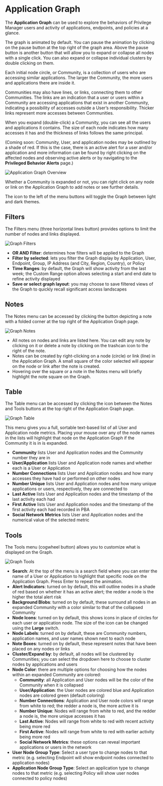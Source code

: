 [title]: # (Application Graph)
[tags]: # (Privilege Manager,Privileged Behavior Analytics,PBA,Operations,Application Graph)
[priority]: # (4520)

# Application Graph

The **Application Graph** can be used to explore the behaviors of Privilege Manager users and activity of applications, endpoints, and policies at a glance.

The graph is animated by default. You can pause the animation by clicking on the pause button at the top right of the graph area. Above the pause button is another button that will allow you to expand or collapse all nodes with a single click. You can also expand or collapse individual clusters by double clicking on them.

Each initial node circle, or Community, is a collection of users who are accessing similar applications. The larger the Community, the more users and applications there are inside it.

Communities may also have lines, or links, connecting them to other Communities. The links are an indication that a user or users within a Community are accessing applications that exist in another Community, indicating a possibility of accesses outside a User’s responsibility. Thicker links represent more accesses between Communities.

When you expand (double-click) a Community, you can see all the users and applications it contains. The size of each node indicates how many accesses it has and the thickness of links follows the same principal.

(Coming soon: Community, User, and application nodes may be outlined by a shade of red. If this is the case, there is an active alert for a user and/or application and more information can be found by right clicking on the affected nodes and observing active alerts or by navigating to the **Privileged Behavior Alerts** page.)

![Application Graph Overview](images/app-graph.png "Application Graph Overview")

Whether a Community is expanded or not, you can right click on any node or link on the Application Graph to add notes or see further details.

The icon to the left of the menu buttons will toggle the Graph between light and dark themes.

## Filters

The Filters menu (three horizontal lines button) provides options to limit the number of nodes and links displayed.

![Graph Filters](images/app-graph-filters.jpg "Graph Filters")

* **OR AND Filter**: determines how filters will be applied to the Graph
* **Filter by selected**: lets you filter the Graph display by Application, User, Endpoint, Group, IP Address (and City, Region, Country), or Policy
* **Time Ranges**: by default, the Graph will show activity from the last week; the Custom Range option allows selecting a start and end date to refine activity displayed
* **Save or select graph layout**: you may choose to save filtered views of the Graph to quickly recall significant access landscapes

## Notes

The Notes menu can be accessed by clicking the button depicting a note with a folded corner at the top right of the Application Graph page.

![Graph Notes](images/app-graph-notes.png "Graph Notes")

* All notes on nodes and links are listed here. You can edit any note by clicking on it or delete a note by clicking on the trashcan icon to the right of the note.
* Notes can be created by right-clicking on a node (circle) or link (line) in the Application Graph. A small square of the color selected will appear on the node or link after the note is created.
* Hovering over the square or a note in the Notes menu will briefly highlight the note square on the Graph.

## Table

The Table menu can be accessed by clicking the icon between the Notes and Tools buttons at the top right of the Application Graph page.

![Graph Table](images/app-graph-table.png "Graph Table")

This menu gives you a full, sortable text-based list of all User and Application node metrics. Placing your mouse over any of the node names in the lists will highlight that node on the Application Graph if the Community it is in is expanded.

* **Community** lists User and Application nodes and the Community number they are in
* **User/Application** lists User and Application node names and whether each is a User or Application
* **Number Connections** lists User and Application nodes and how many accesses they have had or performed on other nodes
* **Number Unique** lists User and Application nodes and how many unique applications or users, respectively, they are connected to
* **Last Active** lists User and Application nodes and the timestamp of the last activity each had
* **First Active** lists User and Application nodes and the timestamp of the first activity each had recorded in PBA
* **Social Network Metrics** lists User and Application nodes and the numerical value of the selected metric

## Tools

The Tools menu (cogwheel button) allows you to customize what is displayed on the Graph.

![Graph Tools](images/app-graph-tools.png "Graph Tools")

* **Search**: At the top of the menu is a search field where you can enter the name of a User or Application to highlight that specific node on the Application Graph. Press Enter to repeat the animation.
* **Alert Indicators**: turned on by default, this will outline nodes in a shade of red based on whether it has an active alert; the redder a node is the higher the total alert risk
* **Background Blobs**: turned on by default, these surround all nodes in an expanded Community with a color similar to that of the collapsed Community
* **Node Icons**: turned on by default, this shows icons in place of circles for each user or application node. The size of the icon can be changed using the **Large** switch.
* **Node Labels**: turned on by default, these are Community numbers, application names, and user names shown next to each node
* **Note Boxes**: turned on by default, these represent notes that have been placed on any nodes or links
* **Cluster/Expand by**: by default, all nodes will be clustered by Communities; you can select the dropdown here to choose to cluster nodes by applications and users
* **Node Color**: there are multiple options for choosing how the nodes within an expanded Community are colored:
  * **Community**: all Application and User nodes will be the color of the Community when it is collapsed
  * **User/Application**: the User nodes are colored blue and Application nodes are colored green (default coloring)
  * **Number Connections**: Application and User node colors will range from white to red; the redder a node is, the more active it is
  * **Number Unique**: Nodes will range from white to red, and the redder a node is, the more unique accesses it has
  * **Last Active**: Nodes will range from white to red with recent activity being more red
  * **First Active**: Nodes will range from white to red with earlier activity being more red
  * **Social Network Metrics**: these options can reveal important applications or users in the network
* **User Node Group Type**: Select a user type to change nodes to that metric (e.g. selecting Endpoint will show endpoint nodes connected to application nodes)
* **Application Node Group Type**: Select an application type to change nodes to that metric (e.g. selecting Policy will show user nodes connected to policy nodes)
